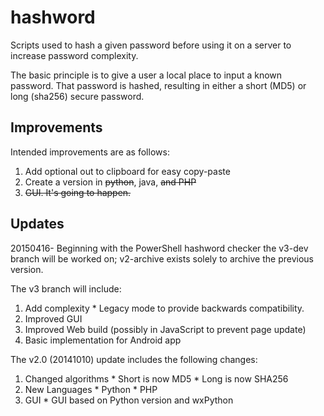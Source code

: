 hashword
========

Scripts used to hash a given password before using it on a server to increase password complexity.

The basic principle is to give a user a local place to input a known password.  That password is hashed, resulting in either a short (MD5) or long (sha256) secure password.

Improvements
------------

Intended improvements are as follows:

1. Add optional out to clipboard for easy copy-paste
2. Create a version in ~~python~~, java, ~~and PHP~~
3. ~~GUI.  It's going to happen.~~


Updates
-------
20150416-
Beginning with the PowerShell hashword checker the v3-dev branch will be worked on; v2-archive exists solely to archive the previous version.

The v3 branch will include:
  1. Add complexity
    * Legacy mode to provide backwards compatibility.
  2. Improved GUI
  3. Improved Web build (possibly in JavaScript to prevent page update)
  4. Basic implementation for Android app

The v2.0 (20141010) update includes the following changes:
  1. Changed algorithms
    * Short is now MD5
    * Long is now SHA256
  2. New Languages
    * Python
    * PHP
  3. GUI
    *  GUI based on Python version and wxPython
